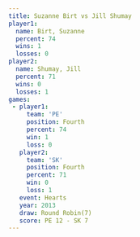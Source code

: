 ```yaml
---
title: Suzanne Birt vs Jill Shumay
player1:             
  name: Birt, Suzanne
  percent: 74        
  wins: 1            
  losses: 0          
player2:             
  name: Shumay, Jill 
  percent: 71        
  wins: 0            
  losses: 1          
games:
 - player1:          
     team: 'PE'      
     position: Fourth
     percent: 74     
     win: 1          
     loss: 0         
   player2:          
     team: 'SK'      
     position: Fourth
     percent: 71     
     win: 0          
     loss: 1         
   event: Hearts       
   year: 2013          
   draw: Round Robin(7)
   score: PE 12 - SK 7 
---
```

